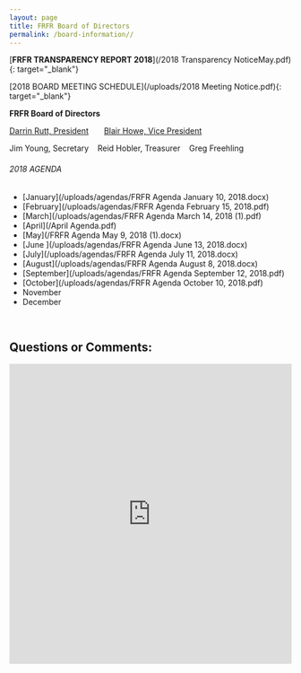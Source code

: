 ```yaml
---
layout: page
title: FRFR Board of Directors
permalink: /board-information//
---
```


[**FRFR&nbsp;****TRANSPARENCY REPORT 201****8**](/2018 Transparency NoticeMay.pdf){: target="_blank"}

[2018 BOARD MEETING SCHEDULE](/uploads/2018 Meeting Notice.pdf){: target="_blank"}

**FRFR Board of Directors**

[Darrin Rutt, President](mailto:drutt@frfr.co?subject=Website%20Inquiry)&nbsp; &nbsp; &nbsp; &nbsp;[Blair Howe, Vice President](mailto:bhowe@frfr.co?subject=Website%20Inquiry)

Jim Young, Secretary&nbsp; &nbsp; Reid Hobler, Treasurer&nbsp; &nbsp; Greg Freehling

###### 2018 AGENDA

* [January](/uploads/agendas/FRFR Agenda January 10, 2018.docx)
* [February](/uploads/agendas/FRFR Agenda February 15, 2018.pdf)
* [March](/uploads/agendas/FRFR Agenda March 14, 2018 (1).pdf)
* [April](/April Agenda.pdf)
* [May](/FRFR Agenda May 9, 2018 (1).docx)
* [June&nbsp;](/uploads/agendas/FRFR Agenda June 13, 2018.docx)
* [July](/uploads/agendas/FRFR Agenda July 11, 2018.docx)
* [August](/uploads/agendas/FRFR Agenda August 8, 2018.docx)
* [September](/uploads/agendas/FRFR Agenda September 12, 2018.pdf)
* [October](/uploads/agendas/FRFR Agenda October 10, 2018.pdf)&nbsp;
* November
* December

&nbsp;

## Questions or Comments:

<div id="wufoo-z6pl7to0reuswt"><iframe id="wufooFormz6pl7to0reuswt" class="wufoo-form-container" height="535" allowtransparency="true" frameborder="0" scrolling="no" style="width:100%;border:none" src="https://frfr.wufoo.com/embed/z6pl7to0reuswt/def/embedKey=z6pl7to0reuswt664013&amp;entsource=&amp;referrer=&amp;header=hide">Fill out my Wufoo form!</iframe></div>

<script type="text/javascript">
          var z6pl7to0reuswt;(function(d, t) {
                  var s = d.createElement(t), options = {
                  'userName':'frfr',
                  'formHash':'z6pl7to0reuswt',
                  'autoResize':true,
                  'height':'577',
                  'async':true,
                  'host':'wufoo.com',
                  'header':'hide',
                  'ssl':true};
                  s.src = ('https:' == d.location.protocol ? 'https://' : 'http://') + 'www.wufoo.com/scripts/embed/form.js';
                  s.onload = s.onreadystatechange = function() {
                  var rs = this.readyState; if (rs) if (rs != 'complete') if (rs != 'loaded') return;
                  try { z6pl7to0reuswt = new WufooForm();z6pl7to0reuswt.initialize(options);z6pl7to0reuswt.display(); } catch (e) {}};
                  var scr = d.getElementsByTagName(t)[0], par = scr.parentNode; par.insertBefore(s, scr);
                  })(document, 'script');
        </script>

## &nbsp;

<div class="clearfix stations" itemscope="">&nbsp;</div>

<div class="clearfix stations" itemscope="">&nbsp;</div>

## &nbsp;
